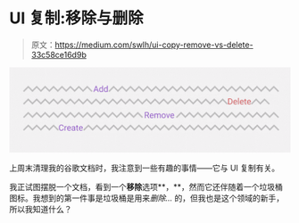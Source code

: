 # UI 复制:移除与删除

> 原文：<https://medium.com/swlh/ui-copy-remove-vs-delete-33c58ce16d9b>

![](img/617d108f8fba56f7fa2e2ce396f6ef3e.png)

上周末清理我的谷歌文档时，我注意到一些有趣的事情——它与 UI 复制有关。

我正试图摆脱一个文档，看到一个**移除**选项**，**，然而它还伴随着一个垃圾桶图标。我想到的第一件事是垃圾桶是用来*删除…* 的，但我也是这个领域的新手，所以我知道什么？